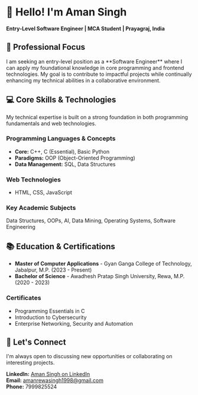<h1>&#x1F44B; Hello! I'm Aman Singh</h1>

<p>
  <strong>Entry-Level Software Engineer | MCA Student | Prayagraj, India</strong>
</p>

<h2>&#x1F680; Professional Focus</h2>

<p>
  I am seeking an entry-level position as a **Software Engineer** where I can apply my foundational knowledge in core programming and frontend technologies. My goal is to contribute to impactful projects while continually enhancing my technical abilities in a collaborative environment.
</p>

<h2>&#x1F4BB; Core Skills & Technologies</h2>

<p>
  My technical expertise is built on a strong foundation in both programming fundamentals and web technologies.
</p>

<h3>Programming Languages & Concepts</h3>
<ul>
  <li><strong>Core:</strong> C++, C (Essential), Basic Python</li>
  <li><strong>Paradigms:</strong> OOP (Object-Oriented Programming)</li>
  <li><strong>Data Management:</strong> SQL, Data Structures</li>
</ul>

<h3>Web Technologies</h3>
<ul>
  <li>HTML, CSS, JavaScript</li>
</ul>

<h3>Key Academic Subjects</h3>
<p>
  Data Structures, OOPs, AI, Data Mining, Operating Systems, Software Engineering
</p>

<h2>&#x1F4DA; Education & Certifications</h2>

<ul>
  <li><strong>Master of Computer Applications</strong> - Gyan Ganga College of Technology, Jabalpur, M.P. (2023 - Present)</li>
  <li><strong>Bachelor of Science</strong> - Awadhesh Pratap Singh University, Rewa, M.P. (2020 - 2023)</li>
</ul>

<h3>Certificates</h3>
<ul>
  <li>Programming Essentials in C</li>
  <li>Introduction to Cybersecurity</li>
  <li>Enterprise Networking, Security and Automation</li>
</ul>

<h2>&#x1F4E7; Let's Connect</h2>

<p>
  I'm always open to discussing new opportunities or collaborating on interesting projects.
</p>

<p>
  <strong>LinkedIn:</strong> <a href="http://surl.li/yfvgrf">Aman Singh on LinkedIn</a>
  <br>
  <strong>Email:</strong> <a href="mailto:amanrewasingh1998@gmail.com">amanrewasingh1998@gmail.com</a>
  <br>
  <strong>Phone:</strong> 7999825524
</p>
